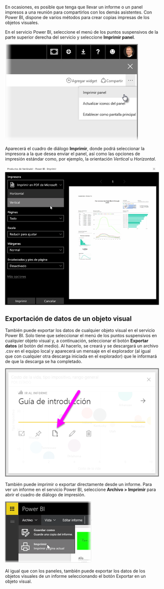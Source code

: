 En ocasiones, es posible que tenga que llevar un informe o un panel impresos a una reunión para compartirlos con los demás asistentes. Con Power BI, dispone de varios métodos para crear copias impresas de los objetos visuales.

En el servicio Power BI, seleccione el menú de los puntos suspensivos de la parte superior derecha del servicio y seleccione **Imprimir panel**.

![](media/4-4g-print-and-export-dashboards-reports/4-4g_1.png)

Aparecerá el cuadro de diálogo **Imprimir**, donde podrá seleccionar la impresora a la que desea enviar el panel, así como las opciones de impresión estándar como, por ejemplo, la orientación *Vertical* u *Horizontal*.

![](media/4-4g-print-and-export-dashboards-reports/4-4g_2.png)

## <a name="export-data-from-a-visual"></a>Exportación de datos de un objeto visual
También puede exportar los datos de cualquier objeto visual en el servicio Power BI. Solo tiene que seleccionar el menú de los puntos suspensivos en cualquier objeto visual y, a continuación, seleccionar el botón **Exportar datos** (el botón del medio). Al hacerlo, se creará y se descargará un archivo .csv en el equipo local y aparecerá un mensaje en el explorador (al igual que con cualquier otra descarga iniciada en el explorador) que le informará de que la descarga se ha completado.

![](media/4-4g-print-and-export-dashboards-reports/4-4g_3.png)

También puede imprimir o exportar directamente desde un informe. Para ver un informe en el servicio Power BI, seleccione **Archivo > Imprimir** para abrir el cuadro de diálogo de impresión.

![](media/4-4g-print-and-export-dashboards-reports/4-4g_4.png)

Al igual que con los paneles, también puede exportar los datos de los objetos visuales de un informe seleccionando el botón Exportar en un objeto visual.

